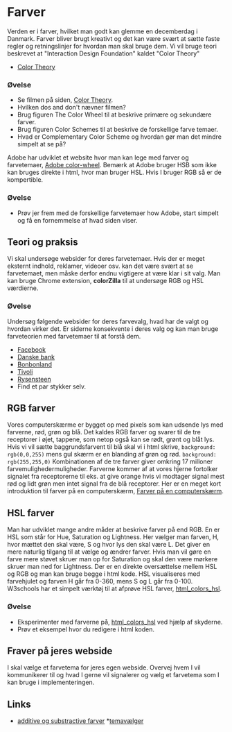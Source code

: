 # Farver
Verden er i farver, hvilket man godt kan glemme en decemberdag i Danmark. Farver bliver brugt kreativt og det kan være svært at sætte faste regler og retningslinjer for hvordan man skal bruge dem. Vi vil bruge teori beskrevet at "Interaction Design Foundation" kaldet "Color Theory"
* [Color Theory](https://www.interaction-design.org/literature/topics/color-theory)

### Øvelse
* Se filmen på siden, [Color Theory](https://www.interaction-design.org/literature/topics/color-theory).
* Hvilken dos and don't nævner filmen?
* Brug figuren The Color Wheel til at beskrive primære og sekundære farver.
* Brug figuren Color Schemes til at beskrive de forskellige farve temaer.
* Hvad er Complementary Color Scheme og hvordan gør man det mindre simpelt at se på?

Adobe har udviklet et website hvor man kan lege med farver og farvetemaer, [Adobe color-wheel](https://color.adobe.com/create/color-wheel). Bemærk at Adobe bruger HSB som ikke kan bruges direkte i html, hvor man bruger HSL. Hvis I bruger RGB så er de kompertible.

### Øvelse
* Prøv jer frem med de forskellige farvetemaer how Adobe, start simpelt og få en fornemmelse af hvad siden viser.

## Teori og praksis
Vi skal undersøge websider for deres farvetemaer. Hvis der er meget eksternt indhold, reklamer, videoer osv. kan det være svært at se farvetemaet, men måske derfor endnu vigtigere at være klar i sit valg. Man kan bruge Chrome extension, **colorZilla** til at undersøge RGB og HSL værdierne.

### Øvelse
Undersøg følgende websider for deres farvevalg, hvad har de valgt og hvordan virker det. Er siderne konsekvente i deres valg og kan man bruge farveteorien med farvetemaer til at forstå dem.
* [Facebook](https://www.facebook.com/)
* [Danske bank](https://danskebank.dk/privat)
* [Bonbonland](https://www.bonbonland.dk/)
* [Tivoli](https://www.tivoli.dk)
* [Rysensteen](https://rysensteen.dk)
* Find et par stykker selv.


## RGB farver
Vores computerskærme er bygget op med pixels som kan udsende lys med farverne, rød, grøn og blå. Det kaldes RGB farver og svarer til de tre receptorer i øjet, tappene, som netop også kan se rødt, grønt og blåt lys. Hvis vi vil sætte baggrundsfarvent til blå skal vi i html skrive,
```background: rgb(0,0,255)```
mens gul skærm er en blanding af grøn og rød.
```background: rgb(255,255,0)```
Kombinationen af de tre farver giver omkring 17 milloner farvemulighedermuligheder. Farverne kommer af at vores hjerne fortolker signalet fra receptorerne til eks. at give orange hvis vi modtager signal mest rød og lidt grøn men intet signal fra de blå receptorer. Her er en meget kort introduktion til farver på en computerskærm, [Farver på en computerskærm](https://www.chem.purdue.edu/gchelp/cchem/RGBColors/body_rgbcolors.html#:~:text=A%20monitor%20or%20TV%20screen,surrounded%20by%20a%20black%20mask.).

## HSL farver
Man har udviklet mange andre måder at beskrive farver på end RGB. En er HSL som står for Hue, Saturation og Lightness. Her vælger man farven, H, hvor mættet den skal være, S og hvor lys den skal være L. Det giver en mere naturlig tilgang til at vælge og ændrer farver. Hvis man vil gøre en farve mere støvet skruer man op for Saturation og skal den være mørkere skruer man ned for Lightness. Der er en direkte oversættelse mellem HSL og RGB og man kan bruge begge i html kode. HSL visualiseres med farvehjulet og farven H går fra 0-360, mens S og L går fra 0-100. W3schools har et simpelt værktøj til at afprøve HSL farver, [html_colors_hsl](https://www.w3schools.com/html/html_colors_hsl.asp).

 ### Øvelse
 * Eksperimenter med farverne på, [html_colors_hsl](https://www.w3schools.com/html/html_colors_hsl.asp) ved hjælp af skyderne.
 * Prøv et eksempel hvor du redigere i html koden.

 ## Fraver på jeres webside
 I skal vælge et farvetema for jeres egen webside. Overvej hvem I vil kommunikerer til og hvad I gerne vil signalerer og vælg et farvetema som I kan bruge i implementeringen.



## Links
* [additive og substractive farver](http://mpsteenstrup.dk/farveblanding_js/farveblanding_js.html)
*[temavælger](https://coolors.co/d62839-ba324f-175676-4ba3c3-cce6f4)
